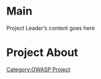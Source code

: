 # Main

Project Leader’s content goes here

# Project About

[Category:OWASP Project](Category:OWASP_Project "wikilink")